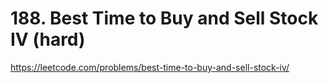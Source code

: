 # 188. Best Time to Buy and Sell Stock IV (hard)

https://leetcode.com/problems/best-time-to-buy-and-sell-stock-iv/
